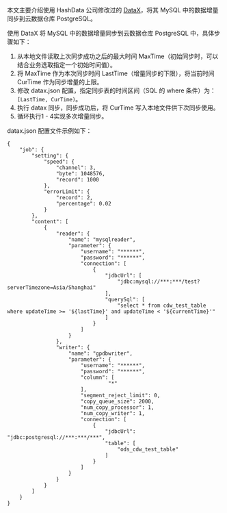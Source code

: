 本文主要介绍使用 HashData 公司修改过的 [DataX](https://github.com/HashDataInc/DataX)，将其 MySQL 中的数据增量同步到云数据仓库 PostgreSQL。

使用 DataX 将 MySQL 中的数据增量同步到云数据仓库 PostgreSQL 中，具体步骤如下：
1. 从本地文件读取上次同步成功之后的最大时间 MaxTime（初始同步时，可以结合业务选取指定一个初始时间值）。
2. 将 MaxTime 作为本次同步时间 LastTime（增量同步的下限），将当前时间 CurTime 作为同步增量的上限。
3. 修改 datax.json 配置，指定同步表的时间区间（SQL 的 where 条件）为：`[LastTime, CurTime)`。
4. 执行 datax 同步，同步成功后，将 CurTime 写入本地文件供下次同步使用。
5. 循环执行1 - 4实现多次增量同步。

datax.json 配置文件示例如下：
```
{
    "job": {
        "setting": {
            "speed": {
                "channel": 3, 
                "byte": 1048576, 
                "record": 1000
            }, 
            "errorLimit": {
                "record": 2, 
                "percentage": 0.02
            }
        }, 
        "content": [
            {
                "reader": {
                    "name": "mysqlreader", 
                    "parameter": {
                        "username": "******", 
                        "password": "******", 
                        "connection": [
                            {
                                "jdbcUrl": [
                                    "jdbc:mysql://***:***/test?serverTimezone=Asia/Shanghai"
                                ],
                                "querySql": [
                                    "select * from cdw_test_table where updateTime >= '${lastTime}' and updateTime < '${currentTime}'"
                                ]
                            }
                        ]
                    }
                }, 
                "writer": {
                    "name": "gpdbwriter", 
                    "parameter": {
                        "username": "******", 
                        "password": "******", 
                        "column": [
                                 "*"
                        ],
                        "segment_reject_limit": 0, 
                        "copy_queue_size": 2000, 
                        "num_copy_processor": 1, 
                        "num_copy_writer": 1, 
                        "connection": [
                            {
                                "jdbcUrl": "jdbc:postgresql://***:***/***", 
                                "table": [
                                    "ods_cdw_test_table"
                                ]
                            }
                        ]
                    }
                }
            }
        ]
    }
}
```

